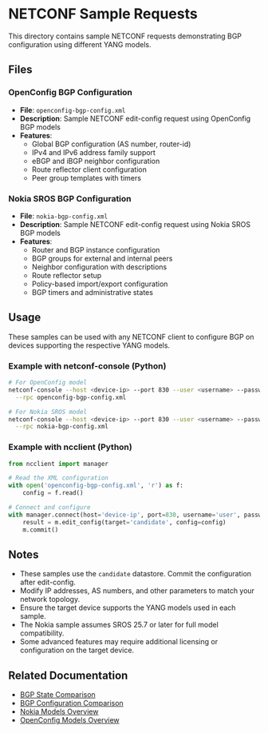 # NETCONF Sample Requests

This directory contains sample NETCONF requests demonstrating BGP configuration using different YANG models.

## Files

### OpenConfig BGP Configuration
- **File**: `openconfig-bgp-config.xml`
- **Description**: Sample NETCONF edit-config request using OpenConfig BGP models
- **Features**:
  - Global BGP configuration (AS number, router-id)
  - IPv4 and IPv6 address family support
  - eBGP and iBGP neighbor configuration
  - Route reflector client configuration
  - Peer group templates with timers

### Nokia SROS BGP Configuration
- **File**: `nokia-bgp-config.xml`
- **Description**: Sample NETCONF edit-config request using Nokia SROS BGP models
- **Features**:
  - Router and BGP instance configuration
  - BGP groups for external and internal peers
  - Neighbor configuration with descriptions
  - Route reflector setup
  - Policy-based import/export configuration
  - BGP timers and administrative states

## Usage

These samples can be used with any NETCONF client to configure BGP on devices supporting the respective YANG models.

### Example with netconf-console (Python)
```bash
# For OpenConfig model
netconf-console --host <device-ip> --port 830 --user <username> --password <password> \
  --rpc openconfig-bgp-config.xml

# For Nokia SROS model  
netconf-console --host <device-ip> --port 830 --user <username> --password <password> \
  --rpc nokia-bgp-config.xml
```

### Example with ncclient (Python)
```python
from ncclient import manager

# Read the XML configuration
with open('openconfig-bgp-config.xml', 'r') as f:
    config = f.read()

# Connect and configure
with manager.connect(host='device-ip', port=830, username='user', password='pass') as m:
    result = m.edit_config(target='candidate', config=config)
    m.commit()
```

## Notes

- These samples use the `candidate` datastore. Commit the configuration after edit-config.
- Modify IP addresses, AS numbers, and other parameters to match your network topology.
- Ensure the target device supports the YANG models used in each sample.
- The Nokia sample assumes SROS 25.7 or later for full model compatibility.
- Some advanced features may require additional licensing or configuration on the target device.

## Related Documentation

- [BGP State Comparison](../models/bgp-state-comparison.md)
- [BGP Configuration Comparison](../models/bgp-config-comparison.md)
- [Nokia Models Overview](../models/nokia.md)
- [OpenConfig Models Overview](../models/openconfig.md)
